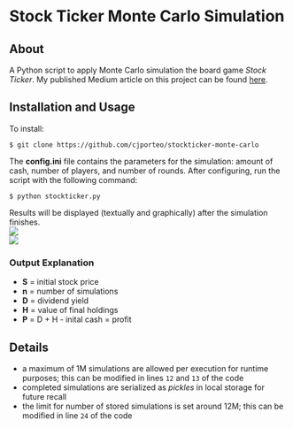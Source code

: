 # Stock Ticker Monte Carlo Simulation
## About
A Python script to apply Monte Carlo simulation the board game *Stock Ticker*.
My published Medium article on this project can be found [here](https://medium.com/@cjporteo/cracking-an-82-year-old-stock-trading-board-game-using-monte-carlo-simulation-384c26eeff6c).
## Installation and Usage
To install:

``$ git clone https://github.com/cjporteo/stockticker-monte-carlo``

The **config.ini** file contains the parameters for the simulation: amount of cash, number of players, and number of rounds. After configuring, run the script with the following command:

``$ python stockticker.py``

Results will be displayed (textually and graphically) after the simulation finishes.
<br>
![](https://scontent-yyz1-1.xx.fbcdn.net/v/t1.15752-9/69456433_592841787913987_7051997083514961920_n.jpg?_nc_cat=107&_nc_oc=AQmtfxUNqj0fThe3PEpIDge78NOU4xI6HMUHWqU7BusgiuhENHfRjhuZRh42ey-Ky2E&_nc_ht=scontent-yyz1-1.xx&oh=6faf8f223afc6c56335943fe0212e414&oe=5E1217D3)
<br>
![](https://scontent-yyz1-1.xx.fbcdn.net/v/t1.15752-9/69257246_951981681829466_2498932949156626432_n.jpg?_nc_cat=102&_nc_oc=AQlpqqOmFhGLuvxrYW3KClfDaEwWrQ_sclRmsT3X2ZUFBBA52jlxjDQ7Egg0EUq_BpM&_nc_ht=scontent-yyz1-1.xx&oh=189be0dccf7d26a9a3e27f049dbd70c1&oe=5E13E420)
<br>
### Output Explanation

 - **S** = initial stock price
 - **n** = number of simulations
 - **D** = dividend yield
 - **H** = value of final holdings
 - **P** = D + H - inital cash = profit
## Details
- a maximum of 1M simulations are allowed per execution for runtime purposes; this can be modified in lines ``12`` and ``13`` of the code
- completed simulations are serialized as *pickles* in local storage for future recall
- the limit for number of stored simulations is set around 12M; this can be modified in line ``24`` of the code
